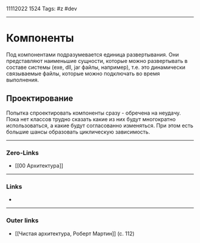 11112022 1524
Tags: #z #dev

---
# Компоненты

Под компонентами подразумевается единица развертывания. Они представляют наименьшие сущности, которые можно развертывать в составе системы (exe, dll, jar файлы, например), т.е. это динамически связываемые файлы, которые можно подключать во время выполнения.

## Проектирование

Попытка спроектировать компоненты сразу - обречена на неудачу. Пока нет классов трудно сказать какие из них будут многократно использоваться, а какие будут согласованно изменяться. При этом есть большие шансы образовать циклическую зависимость.

---
### Zero-Links
- [[00 Архитектура]]

---
### Links
- 

---
### Outer links
- [[Чистая архитектура, Роберт Мартин]] (с. 112)